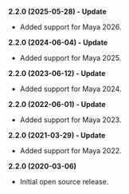 **2.2.0 (2025-05-28) - Update**
* Added support for Maya 2026.

**2.2.0 (2024-06-04) - Update**
* Added support for Maya 2025.

**2.2.0 (2023-06-12) - Update**
* Added support for Maya 2024.

**2.2.0 (2022-06-01) - Update**
* Added support for Maya 2023.

**2.2.0 (2021-03-29) - Update**
* Added support for Maya 2022.

**2.2.0 (2020-03-06)**
* Initial open source release.
